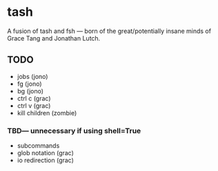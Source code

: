 # tash

A fusion of tash and fsh — born of the great/potentially insane minds of Grace Tang and Jonathan Lutch.

## TODO
- jobs (jono)
- fg (jono)
- bg (jono)
- ctrl c (grac)
- ctrl v (grac)
- kill children (zombie)
### TBD— unnecessary if using shell=True
- subcommands
- glob notation (grac)
- io redirection (grac)

